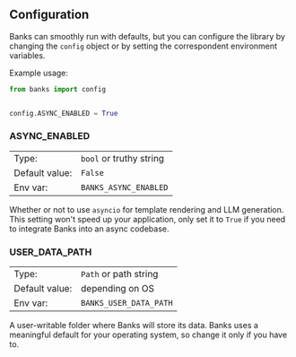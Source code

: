 ## Configuration

Banks can smoothly run with defaults, but you can configure the library by changing the `config` object or by
setting the correspondent environment variables.

Example usage:

```python
from banks import config


config.ASYNC_ENABLED = True
```


### ASYNC_ENABLED

|                |                         |
| -------------- | ----------------------- |
| Type:          | `bool` or truthy string |
| Default value: | `False`                 |
| Env var:       | `BANKS_ASYNC_ENABLED`   |

Whether or not to use `asyncio` for template rendering and LLM generation. This setting won't speed up your
application, only set it to `True` if you need to integrate Banks into an async codebase.


### USER_DATA_PATH

|                |                        |
| -------------- | ---------------------- |
| Type:          | `Path` or path string  |
| Default value: | depending on OS        |
| Env var:       | `BANKS_USER_DATA_PATH` |

A user-writable folder where Banks will store its data. Banks uses a meaningful default for your operating system, so
change it only if you have to.
